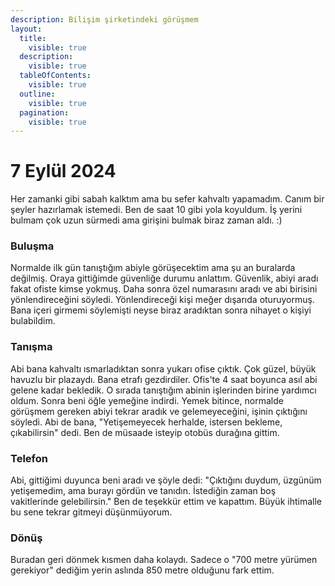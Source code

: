 ```yaml
---
description: Bilişim şirketindeki görüşmem
layout:
  title:
    visible: true
  description:
    visible: true
  tableOfContents:
    visible: true
  outline:
    visible: true
  pagination:
    visible: true
---
```


# 7 Eylül 2024

Her zamanki gibi sabah kalktım ama bu sefer kahvaltı yapamadım. Canım bir şeyler hazırlamak istemedi. Ben de saat 10 gibi yola koyuldum. İş yerini bulmam çok uzun sürmedi ama girişini bulmak biraz zaman aldı. :)

### **Buluşma**

Normalde ilk gün tanıştığım abiyle görüşecektim ama şu an buralarda değilmiş. Oraya gittiğimde güvenliğe durumu anlattım. Güvenlik, abiyi aradı fakat ofiste kimse yokmuş. Daha sonra özel numarasını aradı ve abi birisini yönlendireceğini söyledi. Yönlendireceği kişi meğer dışarıda oturuyormuş. Bana içeri girmemi söylemişti neyse biraz aradıktan sonra nihayet o kişiyi bulabildim.

### **Tanışma**

Abi bana kahvaltı ısmarladıktan sonra yukarı ofise çıktık. Çok güzel, büyük havuzlu bir plazaydı. Bana etrafı gezdirdiler. Ofis'te 4 saat boyunca asıl abi gelene kadar bekledik. O sırada tanıştığım abinin işlerinden birine yardımcı oldum. Sonra beni öğle yemeğine indirdi. Yemek bitince, normalde görüşmem gereken abiyi tekrar aradık ve gelemeyeceğini, işinin çıktığını söyledi. Abi de bana, "Yetişemeyecek herhalde, istersen bekleme, çıkabilirsin" dedi. Ben de müsaade isteyip otobüs durağına gittim.

### **Telefon**

Abi, gittiğimi duyunca beni aradı ve şöyle dedi: "Çıktığını duydum, üzgünüm yetişemedim, ama burayı gördün ve tanıdın. İstediğin zaman boş vakitlerinde gelebilirsin." Ben de teşekkür ettim ve kapattım. Büyük ihtimalle bu sene tekrar gitmeyi düşünmüyorum.

### **Dönüş**

Buradan geri dönmek kısmen daha kolaydı. Sadece o "700 metre yürümen gerekiyor" dediğim yerin aslında 850 metre olduğunu fark ettim.
